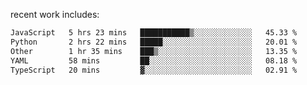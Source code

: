 
<!--<img width="1415" height="100" alt="blu" src="https://github.com/rdsilva01/rdsilva01/assets/101207588/deb060e5-d035-4f09-b511-e3f50605b207">-->

<!-- \> Enthusiastic about developing and building solutions <br>
\> Computer Science and Engineering @ UBI -->

<!-- <a href="https://www.rodrigosilva.live/">personal website</a> 🏁 -->

<!-- ![](https://komarev.com/ghpvc/?username=rdsilva01) -->

recent work includes:
<!--START_SECTION:waka-->

```txt
JavaScript   5 hrs 23 mins   ███████████▒░░░░░░░░░░░░░   45.33 %
Python       2 hrs 22 mins   █████░░░░░░░░░░░░░░░░░░░░   20.01 %
Other        1 hr 35 mins    ███▒░░░░░░░░░░░░░░░░░░░░░   13.35 %
YAML         58 mins         ██░░░░░░░░░░░░░░░░░░░░░░░   08.18 %
TypeScript   20 mins         ▓░░░░░░░░░░░░░░░░░░░░░░░░   02.91 %
```

<!--END_SECTION:waka-->

